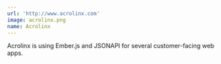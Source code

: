 ```yaml
---
url: 'http://www.acrolinx.com'
image: acrolinx.png
name: Acrolinx
---
```

Acrolinx is using Ember.js and JSONAPI for several customer-facing web apps.